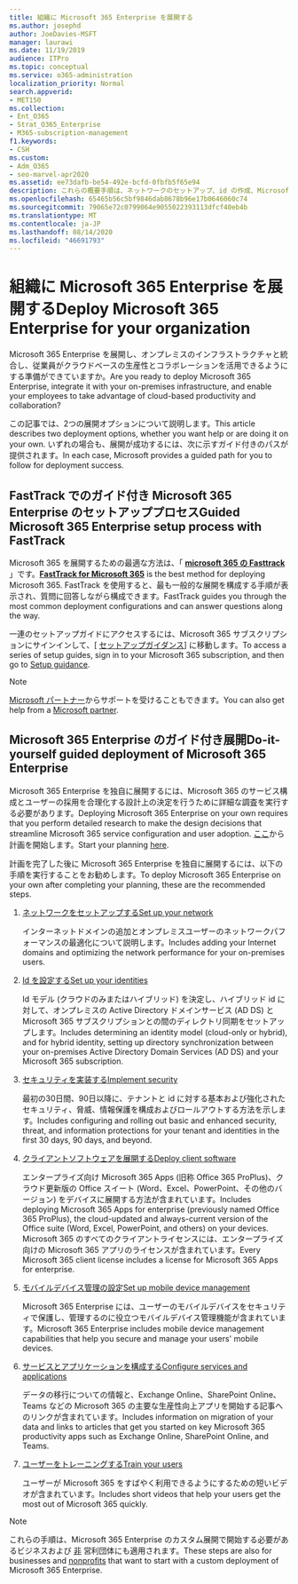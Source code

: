 ```yaml
---
title: 組織に Microsoft 365 Enterprise を展開する
ms.author: josephd
author: JoeDavies-MSFT
manager: laurawi
ms.date: 11/19/2019
audience: ITPro
ms.topic: conceptual
ms.service: o365-administration
localization_priority: Normal
search.appverid:
- MET150
ms.collection:
- Ent_O365
- Strat_O365_Enterprise
- M365-subscription-management
f1.keywords:
- CSH
ms.custom:
- Adm_O365
- seo-marvel-apr2020
ms.assetid: ee73dafb-be54-492e-bcfd-0fbfb5f65e94
description: これらの概要手順は、ネットワークのセットアップ、id の作成、Microsoft 365 アプリの展開、およびデータの移行に役立つように設計されています。
ms.openlocfilehash: 65465b56c5bf9846dab8678b96e17b0646060c74
ms.sourcegitcommit: 79065e72c0799064e9055022393113dfcf40eb4b
ms.translationtype: MT
ms.contentlocale: ja-JP
ms.lasthandoff: 08/14/2020
ms.locfileid: "46691793"
---
```

# <a name="deploy-microsoft-365-enterprise-for-your-organization"></a><span data-ttu-id="cb42c-103">組織に Microsoft 365 Enterprise を展開する</span><span class="sxs-lookup"><span data-stu-id="cb42c-103">Deploy Microsoft 365 Enterprise for your organization</span></span>

<span data-ttu-id="cb42c-104">Microsoft 365 Enterprise を展開し、オンプレミスのインフラストラクチャと統合し、従業員がクラウドベースの生産性とコラボレーションを活用できるようにする準備ができていますか。</span><span class="sxs-lookup"><span data-stu-id="cb42c-104">Are you ready to deploy Microsoft 365 Enterprise, integrate it with your on-premises infrastructure, and enable your employees to take advantage of cloud-based productivity and collaboration?</span></span>

<span data-ttu-id="cb42c-105">この記事では、2つの展開オプションについて説明します。</span><span class="sxs-lookup"><span data-stu-id="cb42c-105">This article describes two deployment options, whether you want help or are doing it on your own.</span></span> <span data-ttu-id="cb42c-106">いずれの場合も、展開が成功するには、次に示すガイド付きのパスが提供されます。</span><span class="sxs-lookup"><span data-stu-id="cb42c-106">In each case, Microsoft provides a guided path for you to follow for deployment success.</span></span>

## <a name="guided-microsoft-365-enterprise-setup-process-with-fasttrack"></a><span data-ttu-id="cb42c-107">FastTrack でのガイド付き Microsoft 365 Enterprise のセットアッププロセス</span><span class="sxs-lookup"><span data-stu-id="cb42c-107">Guided Microsoft 365 Enterprise setup process with FastTrack</span></span>

<span data-ttu-id="cb42c-108">Microsoft 365 を展開するための最適な方法は、「 **[microsoft 365 の Fasttrack](https://www.microsoft.com/fasttrack/microsoft-365)** 」です。</span><span class="sxs-lookup"><span data-stu-id="cb42c-108">**[FastTrack for Microsoft 365](https://www.microsoft.com/fasttrack/microsoft-365)** is the best method for deploying Microsoft 365.</span></span> <span data-ttu-id="cb42c-109">FastTrack を使用すると、最も一般的な展開を構成する手順が表示され、質問に回答しながら構成できます。</span><span class="sxs-lookup"><span data-stu-id="cb42c-109">FastTrack guides you through the most common deployment configurations and can answer questions along the way.</span></span> 

<span data-ttu-id="cb42c-110">一連のセットアップガイドにアクセスするには、Microsoft 365 サブスクリプションにサインインして、[ [セットアップガイダンス](https://aka.ms/o365fasttrack)] に移動します。</span><span class="sxs-lookup"><span data-stu-id="cb42c-110">To access a series of setup guides, sign in to your Microsoft 365 subscription, and then go to [Setup guidance](https://aka.ms/o365fasttrack).</span></span>

>[!Note]
><span data-ttu-id="cb42c-111">[Microsoft パートナー](https://www.microsoft.com/solution-providers/home)からサポートを受けることもできます。</span><span class="sxs-lookup"><span data-stu-id="cb42c-111">You can also get help from a [Microsoft partner](https://www.microsoft.com/solution-providers/home).</span></span>
>

## <a name="do-it-yourself-guided-deployment-of-microsoft-365-enterprise"></a><span data-ttu-id="cb42c-112">Microsoft 365 Enterprise のガイド付き展開</span><span class="sxs-lookup"><span data-stu-id="cb42c-112">Do-it-yourself guided deployment of Microsoft 365 Enterprise</span></span>

<span data-ttu-id="cb42c-113">Microsoft 365 Enterprise を独自に展開するには、Microsoft 365 のサービス構成とユーザーの採用を合理化する設計上の決定を行うために詳細な調査を実行する必要があります。</span><span class="sxs-lookup"><span data-stu-id="cb42c-113">Deploying Microsoft 365 Enterprise on your own requires that you perform detailed research to make the design decisions that streamline Microsoft 365 service configuration and user adoption.</span></span> <span data-ttu-id="cb42c-114">[ここ](get-your-organization-ready-for-office-365.md)から計画を開始します。</span><span class="sxs-lookup"><span data-stu-id="cb42c-114">Start your planning [here](get-your-organization-ready-for-office-365.md).</span></span>

<span data-ttu-id="cb42c-115">計画を完了した後に Microsoft 365 Enterprise を独自に展開するには、以下の手順を実行することをお勧めします。</span><span class="sxs-lookup"><span data-stu-id="cb42c-115">To deploy Microsoft 365 Enterprise on your own after completing your planning, these are the recommended steps.</span></span>

1. [<span data-ttu-id="cb42c-116">ネットワークをセットアップする</span><span class="sxs-lookup"><span data-stu-id="cb42c-116">Set up your network</span></span>](set-up-network-for-microsoft-365.md)

   <span data-ttu-id="cb42c-117">インターネットドメインの追加とオンプレミスユーザーのネットワークパフォーマンスの最適化について説明します。</span><span class="sxs-lookup"><span data-stu-id="cb42c-117">Includes adding your Internet domains and optimizing the network performance for your on-premises users.</span></span>
 
2. [<span data-ttu-id="cb42c-118">Id を設定する</span><span class="sxs-lookup"><span data-stu-id="cb42c-118">Set up your identities</span></span>](protect-your-global-administrator-accounts.md)

   <span data-ttu-id="cb42c-119">Id モデル (クラウドのみまたはハイブリッド) を決定し、ハイブリッド id に対して、オンプレミスの Active Directory ドメインサービス (AD DS) と Microsoft 365 サブスクリプションとの間のディレクトリ同期をセットアップします。</span><span class="sxs-lookup"><span data-stu-id="cb42c-119">Includes determining an identity model (cloud-only or hybrid), and for hybrid identity, setting up directory synchronization between your on-premises Active Directory Domain Services (AD DS) and your Microsoft 365 subscription.</span></span>

3. [<span data-ttu-id="cb42c-120">セキュリティを実装する</span><span class="sxs-lookup"><span data-stu-id="cb42c-120">Implement security</span></span>](https://docs.microsoft.com/office365/securitycompliance/security-roadmap)

   <span data-ttu-id="cb42c-121">最初の30日間、90日以降に、テナントと id に対する基本および強化されたセキュリティ、脅威、情報保護を構成およびロールアウトする方法を示します。</span><span class="sxs-lookup"><span data-stu-id="cb42c-121">Includes configuring and rolling out basic and enhanced security, threat, and information protections for your tenant and identities in the first 30 days, 90 days, and beyond.</span></span>
 
4. [<span data-ttu-id="cb42c-122">クライアントソフトウェアを展開する</span><span class="sxs-lookup"><span data-stu-id="cb42c-122">Deploy client software</span></span>](https://docs.microsoft.com/DeployOffice/deployment-guide-microsoft-365-apps)

   <span data-ttu-id="cb42c-123">エンタープライズ向け Microsoft 365 Apps (旧称 Office 365 ProPlus)、クラウド更新版の Office スイート (Word、Excel、PowerPoint、その他のバージョン) をデバイスに展開する方法が含まれています。</span><span class="sxs-lookup"><span data-stu-id="cb42c-123">Includes deploying Microsoft 365 Apps for enterprise (previously named Office 365 ProPlus), the cloud-updated and always-current version of the Office suite (Word, Excel, PowerPoint, and others) on your devices.</span></span> <span data-ttu-id="cb42c-124">Microsoft 365 のすべてのクライアントライセンスには、エンタープライズ向けの Microsoft 365 アプリのライセンスが含まれています。</span><span class="sxs-lookup"><span data-stu-id="cb42c-124">Every Microsoft 365 client license includes a license for Microsoft 365 Apps for enterprise.</span></span>
 
5. [<span data-ttu-id="cb42c-125">モバイルデバイス管理の設定</span><span class="sxs-lookup"><span data-stu-id="cb42c-125">Set up mobile device management</span></span>](https://support.office.com/article/set-up-mobile-device-management-mdm-in-office-365-dd892318-bc44-4eb1-af00-9db5430be3cd)

   <span data-ttu-id="cb42c-126">Microsoft 365 Enterprise には、ユーザーのモバイルデバイスをセキュリティで保護し、管理するのに役立つモバイルデバイス管理機能が含まれています。</span><span class="sxs-lookup"><span data-stu-id="cb42c-126">Microsoft 365 Enterprise includes mobile device management capabilities that help you secure and manage your users' mobile devices.</span></span>
 
6. [<span data-ttu-id="cb42c-127">サービスとアプリケーションを構成する</span><span class="sxs-lookup"><span data-stu-id="cb42c-127">Configure services and applications</span></span>](configure-services-and-applications.md)

   <span data-ttu-id="cb42c-128">データの移行についての情報と、Exchange Online、SharePoint Online、Teams などの Microsoft 365 の主要な生産性向上アプリを開始する記事へのリンクが含まれています。</span><span class="sxs-lookup"><span data-stu-id="cb42c-128">Includes information on migration of your data and links to articles that get you started on key Microsoft 365 productivity apps such as Exchange Online, SharePoint Online, and Teams.</span></span>
 
7. [<span data-ttu-id="cb42c-129">ユーザーをトレーニングする</span><span class="sxs-lookup"><span data-stu-id="cb42c-129">Train your users</span></span>](https://docs.microsoft.com/office365/admin/admin-overview/get-started-with-office-365#training-resources-for-your-users)

   <span data-ttu-id="cb42c-130">ユーザーが Microsoft 365 をすばやく利用できるようにするための短いビデオが含まれています。</span><span class="sxs-lookup"><span data-stu-id="cb42c-130">Includes short videos that help your users get the most out of Microsoft 365 quickly.</span></span>
 

>[!Note]
><span data-ttu-id="cb42c-131">これらの手順は、Microsoft 365 Enterprise のカスタム展開で開始する必要があるビジネスおよび [非](https://go.microsoft.com/fwlink/?LinkId=627221) 営利団体にも適用されます。</span><span class="sxs-lookup"><span data-stu-id="cb42c-131">These steps are also for businesses and [nonprofits](https://go.microsoft.com/fwlink/?LinkId=627221) that want to start with a custom deployment of Microsoft 365 Enterprise.</span></span> 
>
